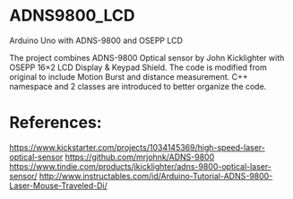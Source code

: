 ADNS9800_LCD
============

Arduino Uno with ADNS-9800 and OSEPP LCD

The project combines ADNS-9800 Optical sensor by John Kicklighter with OSEPP 16×2 LCD Display & Keypad Shield. The code is modified from original to include Motion Burst and distance measurement. C++ namespace and 2 classes are introduced to better organize the code.

References:
===========
https://www.kickstarter.com/projects/1034145369/high-speed-laser-optical-sensor
https://github.com/mrjohnk/ADNS-9800
https://www.tindie.com/products/jkicklighter/adns-9800-optical-laser-sensor/
http://www.instructables.com/id/Arduino-Tutorial-ADNS-9800-Laser-Mouse-Traveled-Di/

